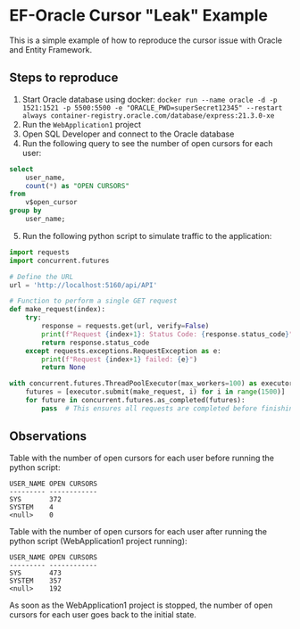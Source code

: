 # EF-Oracle Cursor "Leak" Example
This is a simple example of how to reproduce the cursor issue with Oracle and Entity Framework.

## Steps to reproduce
1. Start Oracle database using docker: `docker run --name oracle -d -p 1521:1521 -p 5500:5500 -e "ORACLE_PWD=superSecret12345" --restart always container-registry.oracle.com/database/express:21.3.0-xe`
2. Run the `WebApplication1` project
3. Open SQL Developer and connect to the Oracle database
4. Run the following query to see the number of open cursors for each user:
```sql
select
    user_name,
    count(*) as "OPEN CURSORS"
from
    v$open_cursor
group by
    user_name;
```
5. Run the following python script to simulate traffic to the application:
```python
import requests
import concurrent.futures

# Define the URL
url = 'http://localhost:5160/api/API'

# Function to perform a single GET request
def make_request(index):
    try:
        response = requests.get(url, verify=False)
        print(f"Request {index+1}: Status Code: {response.status_code}")
        return response.status_code
    except requests.exceptions.RequestException as e:
        print(f"Request {index+1} failed: {e}")
        return None

with concurrent.futures.ThreadPoolExecutor(max_workers=100) as executor:
    futures = [executor.submit(make_request, i) for i in range(1500)]
    for future in concurrent.futures.as_completed(futures):
        pass  # This ensures all requests are completed before finishing
```

## Observations
Table with the number of open cursors for each user before running the python script:
```
USER_NAME OPEN CURSORS
--------- ------------
SYS       372
SYSTEM    4
<null>    0
```

Table with the number of open cursors for each user after running the python script (WebApplication1 project running):
```
USER_NAME OPEN CURSORS
--------- ------------
SYS       473
SYSTEM    357
<null>    192
```

As soon as the WebApplication1 project is stopped, the number of open cursors for each user goes back to the initial state.